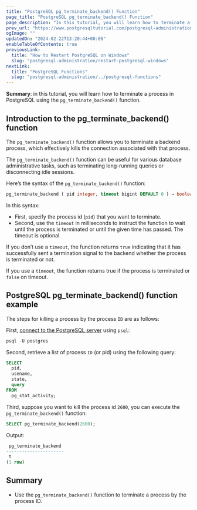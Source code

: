 ```yaml
---
title: "PostgreSQL pg_terminate_backend() Function"
page_title: "PostgreSQL pg_terminate_backend() Function"
page_description: "In this tutorial, you will learn how to terminate a process by pid in PostgreSQL using the pg_terminate_backend function."
prev_url: "https://www.postgresqltutorial.com/postgresql-administration/postgresql-pg_terminate_backend/"
ogImage: ""
updatedOn: "2024-02-22T13:20:44+00:00"
enableTableOfContents: true
previousLink: 
  title: "How to Restart PostgreSQL on Windows"
  slug: "postgresql-administration/restart-postgresql-windows"
nextLink: 
  title: "PostgreSQL Functions"
  slug: "postgresql-administration/../postgresql-functions"
---
```





**Summary**: in this tutorial, you will learn how to terminate a process in PostgreSQL using the `pg_terminate_backend()` function.


## Introduction to the pg\_terminate\_backend() function

The `pg_terminate_backend()` function allows you to terminate a backend process, which effectively kills the connection associated with that process.

The `pg_terminate_backend()` function can be useful for various database administrative tasks, such as terminating long\-running queries or disconnecting idle sessions.

Here’s the syntax of the `pg_terminate_backend()` function:


```sql
pg_terminate_backend ( pid integer, timeout bigint DEFAULT 0 ) → boolean
```
In this syntax:

* First, specify the process id (`pid`) that you want to terminate.
* Second, use the `timeout` in milliseconds to instruct the function to wait until the process is terminated or until the given time has passed. The timeout is optional.

If you don’t use a `timeout`, the function returns `true` indicating that it has successfully sent a termination signal to the backend whether the process is terminated or not.

If you use a `timeout`, the function returns true if the process is terminated or `false` on timeout.


## PostgreSQL pg\_terminate\_backend() function example

The steps for killing a process by the process `ID` are as follows:

First, [connect to the PostgreSQL server](../postgresql-getting-started/connect-to-postgresql-database) using `psql`:


```sql
psql -U postgres
```
Second, retrieve a list of process `ID` (or pid) using the following query:


```sql
SELECT 
  pid, 
  usename, 
  state,
  query 
FROM 
  pg_stat_activity;
```
Third, suppose you want to kill the process id `2600`, you can execute the `pg_terminate_backend()` function:


```sql
SELECT pg_terminate_backend(2600);
```
Output:


```sql
 pg_terminate_backend
----------------------
 t
(1 row)
```

## Summary

* Use the `pg_terminate_backend()` function to terminate a process by the process ID.

